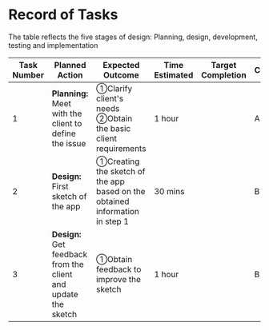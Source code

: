 # Record of Tasks 

The table reflects the five stages of design: Planning, design, development, testing and implementation

| Task Number | Planned Action | Expected Outcome | Time Estimated | Target Completion | Criteria |
| --- | --- | --- | --- | --- | --- |
| 1 | **Planning:** Meet with the client to define the issue | ①Clarify client's needs ②Obtain the basic client requirements | 1 hour || A |
| 2 | **Design:** First sketch of the app | ①Creating the sketch of the app based on the obtained information in step 1 | 30 mins || B |
| 3 | **Design:** Get feedback from the client and update the sketch | ①Obtain feedback to improve the sketch | 1 hour || B |

